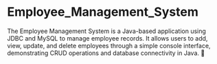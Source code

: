 # Employee_Management_System

The Employee Management System is a Java-based application using JDBC and MySQL to manage employee records. It allows users to add, view, update, and delete employees through a simple console interface, demonstrating CRUD operations and database connectivity in Java. 🚀
